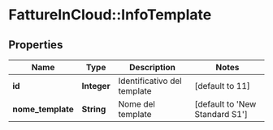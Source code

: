 # FattureInCloud::InfoTemplate

## Properties
Name | Type | Description | Notes
------------ | ------------- | ------------- | -------------
**id** | **Integer** | Identificativo del template | [default to 11]
**nome_template** | **String** | Nome del template | [default to &#39;New Standard S1&#39;]


